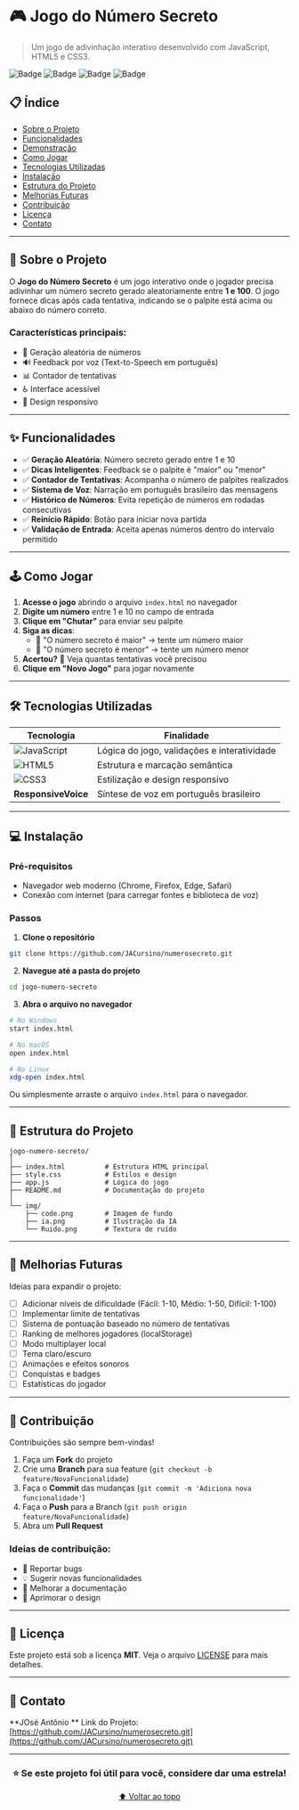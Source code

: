 # 🎮 Jogo do Número Secreto

> Um jogo de adivinhação interativo desenvolvido com JavaScript, HTML5 e CSS3.

![Badge](https://img.shields.io/badge/status-concluído-success)
![Badge](https://img.shields.io/badge/JavaScript-ES6+-yellow)
![Badge](https://img.shields.io/badge/HTML-5-orange)
![Badge](https://img.shields.io/badge/CSS-3-blue)

## 📋 Índice

- [Sobre o Projeto](#-sobre-o-projeto)
- [Funcionalidades](#-funcionalidades)
- [Demonstração](#-demonstração)
- [Como Jogar](#-como-jogar)
- [Tecnologias Utilizadas](#️-tecnologias-utilizadas)
- [Instalação](#-instalação)
- [Estrutura do Projeto](#-estrutura-do-projeto)
- [Melhorias Futuras](#-melhorias-futuras)
- [Contribuição](#-contribuição)
- [Licença](#-licença)
- [Contato](#-contato)

---

## 🎯 Sobre o Projeto

O **Jogo do Número Secreto** é um jogo interativo onde o jogador precisa adivinhar um número secreto gerado aleatoriamente entre **1 e 100**. O jogo fornece dicas após cada tentativa, indicando se o palpite está acima ou abaixo do número correto.

### Características principais:
- 🎲 Geração aleatória de números
- 🔊 Feedback por voz (Text-to-Speech em português)
- 📊 Contador de tentativas
- ♿ Interface acessível
- 📱 Design responsivo

---

## ✨ Funcionalidades

- ✅ **Geração Aleatória**: Número secreto gerado entre 1 e 10
- ✅ **Dicas Inteligentes**: Feedback se o palpite é "maior" ou "menor"
- ✅ **Contador de Tentativas**: Acompanha o número de palpites realizados
- ✅ **Sistema de Voz**: Narração em português brasileiro das mensagens
- ✅ **Histórico de Números**: Evita repetição de números em rodadas consecutivas
- ✅ **Reinício Rápido**: Botão para iniciar nova partida
- ✅ **Validação de Entrada**: Aceita apenas números dentro do intervalo permitido

---

## 🕹️ Como Jogar

1. **Acesse o jogo** abrindo o arquivo `index.html` no navegador
2. **Digite um número** entre 1 e 10 no campo de entrada
3. **Clique em "Chutar"** para enviar seu palpite
4. **Siga as dicas**:
   - 🔼 "O número secreto é maior" → tente um número maior
   - 🔽 "O número secreto é menor" → tente um número menor
5. **Acertou?** 🎉 Veja quantas tentativas você precisou
6. **Clique em "Novo Jogo"** para jogar novamente

---

## 🛠️ Tecnologias Utilizadas

| Tecnologia | Finalidade |
|------------|-----------|
| ![JavaScript](https://img.shields.io/badge/-JavaScript-F7DF1E?style=flat&logo=javascript&logoColor=black) | Lógica do jogo, validações e interatividade |
| ![HTML5](https://img.shields.io/badge/-HTML5-E34F26?style=flat&logo=html5&logoColor=white) | Estrutura e marcação semântica |
| ![CSS3](https://img.shields.io/badge/-CSS3-1572B6?style=flat&logo=css3&logoColor=white) | Estilização e design responsivo |
| **ResponsiveVoice** | Síntese de voz em português brasileiro |

---

## 💻 Instalação

### Pré-requisitos
- Navegador web moderno (Chrome, Firefox, Edge, Safari)
- Conexão com internet (para carregar fontes e biblioteca de voz)

### Passos

1. **Clone o repositório**
```bash
git clone https://github.com/JACursino/numerosecreto.git
```

2. **Navegue até a pasta do projeto**
```bash
cd jogo-numero-secreto
```

3. **Abra o arquivo no navegador**
```bash
# No Windows
start index.html

# No macOS
open index.html

# No Linux
xdg-open index.html
```

Ou simplesmente arraste o arquivo `index.html` para o navegador.

---

## 📁 Estrutura do Projeto

```
jogo-numero-secreto/
│
├── index.html          # Estrutura HTML principal
├── style.css           # Estilos e design
├── app.js              # Lógica do jogo
├── README.md           # Documentação do projeto
│
└── img/
    ├── code.png        # Imagem de fundo
    ├── ia.png          # Ilustração da IA
    └── Ruido.png       # Textura de ruído
```

---

## 🚀 Melhorias Futuras

Ideias para expandir o projeto:

- [ ] Adicionar níveis de dificuldade (Fácil: 1-10, Médio: 1-50, Difícil: 1-100)
- [ ] Implementar limite de tentativas
- [ ] Sistema de pontuação baseado no número de tentativas
- [ ] Ranking de melhores jogadores (localStorage)
- [ ] Modo multiplayer local
- [ ] Tema claro/escuro
- [ ] Animações e efeitos sonoros
- [ ] Conquistas e badges
- [ ] Estatísticas do jogador

---

## 🤝 Contribuição

Contribuições são sempre bem-vindas!

1. Faça um **Fork** do projeto
2. Crie uma **Branch** para sua feature (`git checkout -b feature/NovaFuncionalidade`)
3. Faça o **Commit** das mudanças (`git commit -m 'Adiciona nova funcionalidade'`)
4. Faça o **Push** para a Branch (`git push origin feature/NovaFuncionalidade`)
5. Abra um **Pull Request**

### Ideias de contribuição:
- 🐛 Reportar bugs
- 💡 Sugerir novas funcionalidades
- 📝 Melhorar a documentação
- 🎨 Aprimorar o design

---

## 📝 Licença

Este projeto está sob a licença **MIT**. Veja o arquivo [LICENSE](LICENSE) para mais detalhes.

---

## 📧 Contato

**JOsé Antônio **
Link do Projeto: [https://github.com/JACursino/numerosecreto.git](https://github.com/JACursino/numerosecreto.git)

---

<div align="center">

### ⭐ Se este projeto foi útil para você, considere dar uma estrela!

[⬆ Voltar ao topo](#-jogo-do-número-secreto)

</div>
